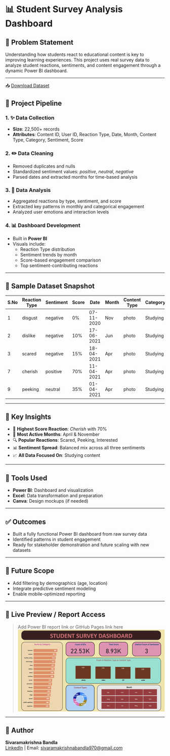 # 📊 Student Survey Analysis Dashboard

## 🧹 Problem Statement
Understanding how students react to educational content is key to improving learning experiences. This project uses real survey data to analyze student reactions, sentiments, and content engagement through a dynamic Power BI dashboard.

---
📥 [Download Dataset](https://github.com/SRK0724/Student-Survey/blob/main/Reactions.xlxs.xlsx)

## 🔄 Project Pipeline

### 1. ✨ Data Collection
- **Size**: 22,500+ records
- **Attributes**: Content ID, User ID, Reaction Type, Date, Month, Content Type, Category, Sentiment, Score

### 2. ✏️ Data Cleaning
- Removed duplicates and nulls
- Standardized sentiment values: *positive*, *neutral*, *negative*
- Parsed dates and extracted months for time-based analysis

### 3. 🧰 Data Analysis
- Aggregated reactions by type, sentiment, and score
- Extracted key patterns in monthly and categorical engagement
- Analyzed user emotions and interaction levels

### 4. 📊 Dashboard Development
- Built in **Power BI**
- Visuals include:
  - Reaction Type distribution
  - Sentiment trends by month
  - Score-based engagement comparison
  - Top sentiment-contributing reactions

---

## 📂 Sample Dataset Snapshot
| S.No | Reaction Type | Sentiment | Score | Date       | Month | Content Type | Category |
|------|----------------|-----------|--------|------------|--------|----------------|-----------|
| 1    | disgust        | negative  | 0%     | 07-11-2020 | Nov    | photo          | Studying  |
| 2    | dislike        | negative  | 10%    | 17-06-2021 | Jun    | photo          | Studying  |
| 3    | scared         | negative  | 15%    | 18-04-2021 | Apr    | photo          | Studying  |
| 7    | cherish        | positive  | 70%    | 11-04-2021 | Apr    | photo          | Studying  |
| 9    | peeking        | neutral   | 35%    | 01-04-2021 | Apr    | photo          | Studying  |

---

## 🚀 Key Insights
- 🌟 **Highest Score Reaction**: *Cherish* with 70%
- 📅 **Most Active Months**: April & November
- 🔍 **Popular Reactions**: Scared, Peeking, Interested
- 📊 **Sentiment Spread**: Balanced mix across all three sentiments
- 📈 **All Data Focused On**: Studying content

---

## 📄 Tools Used
- **Power BI**: Dashboard and visualization
- **Excel**: Data transformation and preparation
- **Canva**: Design mockups (if needed)

---

## ✅ Outcomes
- Built a fully functional Power BI dashboard from raw survey data
- Identified patterns in student engagement
- Ready for stakeholder demonstration and future scaling with new datasets

---

## 🚜 Future Scope
- Add filtering by demographics (age, location)
- Integrate predictive sentiment modeling
- Enable mobile-optimized reporting

---

## 🔗 Live Preview / Report Access
> Add Power BI report link or GitHub Pages link here
![Dashboard Preview](https://github.com/SRK0724/Student-Survey/blob/main/Student%20Survey%20Dashboard.png)
---

## 📖 Author
**Sivaramakrishna Bandla**  
[LinkedIn](https://www.linkedin.com/in/sivaramakrishnabandla/) | Email: sivaramakrishnabandla970@gmail.com

